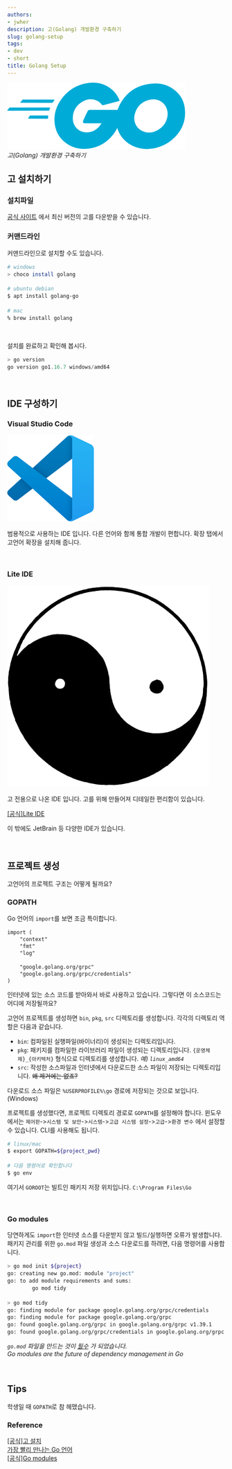 ```yaml
---
authors:
- jwher
description: 고(Golang) 개발환경 구축하기
slug: golang-setup
tags:
- dev
- short
title: Golang Setup
---
```


![go](/img/logos/go.svg)  
*고(Golang) 개발환경 구축하기*

<!--truncate-->

## 고 설치하기

### 설치파일
[공식 사이트](https://golang.org/doc/install) 에서 최신 버전의 고를 다운받을 수 있습니다.  

### 커맨드라인
커맨드라인으로 설치할 수도 있습니다.

```bash
# windows
> choco install golang

# ubuntu debian
$ apt install golang-go

# mac
% brew install golang
```

<br/>

설치를 완료하고 확인해 봅시다.
```ps1
> go version
go version go1.16.7 windows/amd64
```

<br/>

## IDE 구성하기

### Visual Studio Code

![vscode](/img/logos/vscode.svg)

범용적으로 사용하는 IDE 입니다.
다른 언어와 함께 통합 개발이 편합니다.
확장 탭에서 고언어 확장을 설치해 줍니다.

<br/>

### Lite IDE

![lite-ide](/img/logos/lite-ide.jpg)

고 전용으로 나온 IDE 입니다.
고를 위해 만들어져 디테일한 편리함이 있습니다.

[[공식]Lite IDE](http://liteide.org/en/)

이 밖에도 JetBrain 등 다양한 IDE가 있습니다.  
   
<br/>

## 프로젝트 생성

고언어의 프로젝트 구조는 어떻게 될까요?

### GOPATH
Go 언어의 `import`를 보면 조금 특이합니다.
```
import (
    "context"
    "fmt"
    "log"

    "google.golang.org/grpc"
    "google.golang.org/grpc/credentials"
)
```
인터넷에 있는 소스 코드를 받아와서 바로 사용하고 있습니다.
그렇다면 이 소스코드는 어디에 저장될까요?

고언어 프로젝트를 생성하면 `bin`, `pkg`, `src` 디렉토리를 생성합니다.
각각의 디렉토리 역할은 다음과 같습니다.
* `bin`: 컴파일된 실행파일(바이너리)이 생성되는 디렉토리입니다.
* `pkg`: 패키지를 컴파일한 라이브러리 파일이 생성되는 디렉토리입니다.
`{운영체제}_{아키텍처}` 형식으로 디렉토리를 생성합니다. *예) `linux_amd64`*
* `src`: 작성한 소스파일과 인터넷에서 다운로드한 소스 파일이 저장되는 디렉토리입니다.
~~왜 제거에는 없죠?~~
  
다운로드 소스 파일은 `%USERPROFILE%\go` 경로에 저장되는 것으로 보입니다.(Windows)
  
프로젝트를 생성했다면, 프로젝트 디렉토리 경로로 `GOPATH`를 설정해야 합니다.
윈도우에서는 `제어판`->`시스템 및 보안`->`시스템`->`고급 시스템 설정`->`고급`->`환경 변수`
에서 설정할 수 있습니다. CLI를 사용해도 됩니다.

```bash
# linux/mac
$ export GOPATH=${project_pwd}

# 다음 명령어로 확인합니다
$ go env
```
여기서 `GOROOT`는 빌트인 패키지 저장 위치입니다.
`C:\Program Files\Go`

<br/>

### Go modules

당연하게도 `import`한 인터넷 소스를 다운받지 않고 빌드/실행하면 오류가 발생합니다.
패키지 관리를 위한 `go.mod` 파일 생성과 소스 다운로드를 하려면, 다음 명령어를 사용합니다.  

```bash
> go mod init ${project}
go: creating new go.mod: module "project"
go: to add module requirements and sums:
        go mod tidy
        
> go mod tidy
go: finding module for package google.golang.org/grpc/credentials
go: finding module for package google.golang.org/grpc
go: found google.golang.org/grpc in google.golang.org/grpc v1.39.1
go: found google.golang.org/grpc/credentials in google.golang.org/grpc v1.39.1
```

*`go.mod` 파일을 만드는 것이 [필수](https://blog.golang.org/using-go-modules) 가 되었습니다.*  
*Go modules are the future of dependency management in Go*
    
<br/>

## Tips

학생일 때 `GOPATH`로 참 헤맸습니다.

### Reference  

[[공식]고 설치](https://golang.org/doc/install)  
[가장 빨리 만나는 Go 언어](http://pyrasis.com/book/GoForTheReallyImpatient/Unit03)  
[[공식]Go modules](https://blog.golang.org/using-go-modules)


<!-- update log -->
<!--
본문에 추가할 내용을 적는다.
-->
